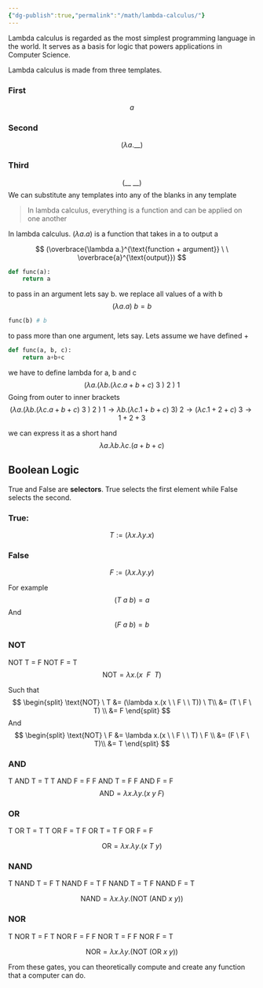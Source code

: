 ```yaml
---
{"dg-publish":true,"permalink":"/math/lambda-calculus/"}
---
```



Lambda calculus is regarded as the most simplest programming language in the world. It serves as a basis for logic that powers applications in Computer Science.

Lambda calculus is made from three templates.

### First
$$
a
$$
### Second
$$
(\lambda a. \_\_)
$$
### Third
$$
(\_\_ \ \_\_)
$$
We can substitute any templates into any of the blanks in any template

> In lambda calculus, everything is a function and can be applied on one another

In lambda calculus. $(\lambda a.a)$  is a function that takes in a to output a

$$
(\overbrace{\lambda a.}^{\text{function + argument}} \ \ \overbrace{a}^{\text{output}})
$$

```python 
def func(a):
	return a
```

to pass in an argument lets say b. we replace all values of a with b
$$
(\lambda a. a) \ b  = b
$$
```python
func(b) # b
```

to pass more than one argument, lets say. Lets assume we have defined +
```python
def func(a, b, c):
	return a+b+c
```

we have to define lambda for a, b and c
$$
(\lambda a. (\lambda b.(\lambda c.a+b+c) \ 3\ )\ 2\ ) \ 1
$$
Going from outer to inner brackets
$$
(\lambda a. (\lambda b.(\lambda c.a+b+c) \ 3\ )\ 2\ ) \ 1 \rightarrow \lambda b.(\lambda c. 1+b+c) \ 3 ) \ 2 \rightarrow (\lambda c. 1+2 + c) \ 3 \rightarrow 1+2+3 
$$

we can express it as a short hand
$$
\lambda a.\lambda b. \lambda c . (a+b+c)
$$

## Boolean Logic

True and False are **selectors**. True selects the first element while False selects the second.

### True: 
$$
T := (\lambda x. \lambda y.x)
$$
### False
$$
F := (\lambda x. \lambda y.y)
$$

For example
$$
(T \ a \ b) = a
$$
And
$$
(F \ a \ b)= b
$$

### NOT
NOT T = F
NOT F = T
$$
\text{NOT} = \lambda x.(x \  \ F \  \ T) $$

Such that 
$$
\begin{split}
\text{NOT} \ T &= (\lambda x.(x \  \ F \ \ T)) \ T\\
&= (T \ F \ T) \\
&= F
\end{split}
$$
And
$$
\begin{split}
\text{NOT} \ F &= \lambda x.(x \  \ F \ \ T) \ F \\
&= (F \ F \ T)\\
&= T
\end{split}
$$
### AND
T AND T = T
T AND F = F
F AND T = F
F AND F = F
$$
\text{AND} = \lambda x.\lambda y. (x \ y \ F)
$$

### OR

T OR T = T
T OR F = T
F OR T = T
F OR F = F

$$
\text{OR} = \lambda x. \lambda y.(x \ T \ y)
$$

### NAND
T NAND T = F
T NAND F = T
F NAND T = T
F NAND F = T

$$
\text{NAND} = \lambda x. \lambda y.(\text{NOT} \ (\text{AND} \ x\ y ))
$$

### NOR
T NOR T = F
T NOR F = F
F NOR T = F
F NOR F = T

$$
\text{NOR} = \lambda x.\lambda y.(\text{NOT} \ (\text{OR} \ x\ y) )
$$

From these gates, you can theoretically compute and create any function that a computer can do. 

